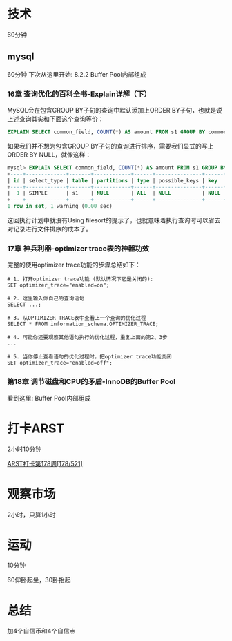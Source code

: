 # 技术
60分钟
## mysql
60分钟 下次从这里开始: 8.2.2 Buffer Pool内部组成
### 16章  查询优化的百科全书-Explain详解（下）
MySQL会在包含GROUP BY子句的查询中默认添加上ORDER BY子句，也就是说上述查询其实和下面这个查询等价：

```sql
EXPLAIN SELECT common_field, COUNT(*) AS amount FROM s1 GROUP BY common_field ORDER BY common_field;
```
如果我们并不想为包含GROUP BY子句的查询进行排序，需要我们显式的写上ORDER BY NULL，就像这样：
```sql
mysql> EXPLAIN SELECT common_field, COUNT(*) AS amount FROM s1 GROUP BY common_field ORDER BY NULL;
+----+-------------+-------+------------+------+---------------+------+---------+------+------+----------+-----------------+
| id | select_type | table | partitions | type | possible_keys | key  | key_len | ref  | rows | filtered | Extra           |
+----+-------------+-------+------------+------+---------------+------+---------+------+------+----------+-----------------+
|  1 | SIMPLE      | s1    | NULL       | ALL  | NULL          | NULL | NULL    | NULL | 9688 |   100.00 | Using temporary |
+----+-------------+-------+------------+------+---------------+------+---------+------+------+----------+-----------------+
1 row in set, 1 warning (0.00 sec)
```
这回执行计划中就没有Using filesort的提示了，也就意味着执行查询时可以省去对记录进行文件排序的成本了。

### 17章 神兵利器-optimizer trace表的神器功效
完整的使用optimizer trace功能的步骤总结如下：
```
# 1. 打开optimizer trace功能 (默认情况下它是关闭的):
SET optimizer_trace="enabled=on";

# 2. 这里输入你自己的查询语句
SELECT ...; 

# 3. 从OPTIMIZER_TRACE表中查看上一个查询的优化过程
SELECT * FROM information_schema.OPTIMIZER_TRACE;

# 4. 可能你还要观察其他语句执行的优化过程，重复上面的第2、3步
...

# 5. 当你停止查看语句的优化过程时，把optimizer trace功能关闭
SET optimizer_trace="enabled=off";
```

### 第18章 调节磁盘和CPU的矛盾-InnoDB的Buffer Pool
看到这里: Buffer Pool内部组成

# 打卡ARST
2小时10分钟

[ARST打卡第178周[178/521]](https://www.wolfdan.cn/ARST%E6%89%93%E5%8D%A1%E7%AC%AC178%E5%91%A8-178-521/)  

# 观察市场
2小时，只算1小时

# 运动
10分钟

60仰卧起坐，30卧抬起

# 总结
加4个自信币和4个自信点